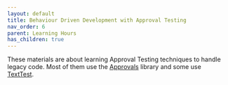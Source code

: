 ```yaml
---
layout: default
title: Behaviour Driven Development with Approval Testing
nav_order: 6
parent: Learning Hours
has_children: true
---
```


These materials are about learning Approval Testing techniques to handle legacy code. Most of them use the [Approvals](https://approvaltests.com/) library and some use [TextTest](http://texttest.org).
